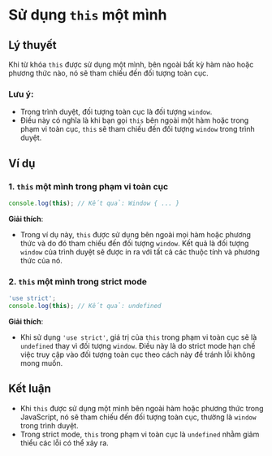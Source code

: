 # Sử dụng `this` một mình

## Lý thuyết
Khi từ khóa `this` được sử dụng một mình, bên ngoài bất kỳ hàm nào hoặc phương thức nào, nó sẽ tham chiếu đến đối tượng toàn cục.

### Lưu ý:
- Trong trình duyệt, đối tượng toàn cục là đối tượng `window`.
- Điều này có nghĩa là khi bạn gọi `this` bên ngoài một hàm hoặc trong phạm vi toàn cục, `this` sẽ tham chiếu đến đối tượng `window` trong trình duyệt.

## Ví dụ

### 1. `this` một mình trong phạm vi toàn cục
```javascript
console.log(this); // Kết quả: Window { ... }
```
**Giải thích**:
- Trong ví dụ này, `this` được sử dụng bên ngoài mọi hàm hoặc phương thức và do đó tham chiếu đến đối tượng `window`. Kết quả là đối tượng `window` của trình duyệt sẽ được in ra với tất cả các thuộc tính và phương thức của nó.

### 2. `this` một mình trong strict mode
```javascript
'use strict';
console.log(this); // Kết quả: undefined
```
**Giải thích**:
- Khi sử dụng `'use strict'`, giá trị của `this` trong phạm vi toàn cục sẽ là `undefined` thay vì đối tượng `window`. Điều này là do strict mode hạn chế việc truy cập vào đối tượng toàn cục theo cách này để tránh lỗi không mong muốn.

## Kết luận
- Khi `this` được sử dụng một mình bên ngoài hàm hoặc phương thức trong JavaScript, nó sẽ tham chiếu đến đối tượng toàn cục, thường là `window` trong trình duyệt.
- Trong strict mode, `this` trong phạm vi toàn cục là `undefined` nhằm giảm thiểu các lỗi có thể xảy ra.